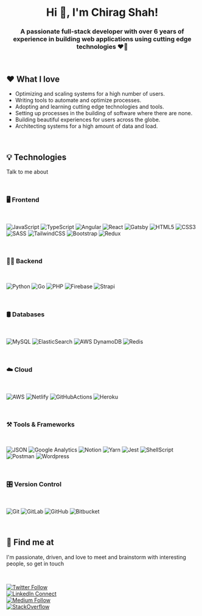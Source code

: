 <h1 align="center">Hi 👋, I'm Chirag Shah!</h1>

<h3 align="center">A passionate full-stack developer with over 6 years of experience in building web applications using cutting edge technologies ❤️‍🔥 </h3>

<br>

## ❤️ What I love

- Optimizing and scaling systems for a high number of users.
- Writing tools to automate and optimize processes.
- Adopting and learning cutting edge technologies and tools.
- Setting up processes in the building of software where there are none.
- Building beautiful experiences for users across the globe.
- Architecting systems for a high amount of data and load.


<br>

## 💡 Technologies

<p> Talk to me about </p>

<br>

### 🖥️ Frontend

<br>
<p>
<img  alt="JavaScript"  src="https://img.shields.io/badge/javascript-%23323330.svg?style=for-the-badge&logo=javascript&logoColor=%23F7DF1E"/>
<img  alt="TypeScript"  src="https://img.shields.io/badge/typescript-%23007ACC.svg?style=for-the-badge&logo=typescript&logoColor=white"/>
<img  alt="Angular"  src="https://img.shields.io/badge/Angular-DD0031?style=for-the-badge&logo=angular&logoColor=white"/>
<img  alt="React"  src="https://img.shields.io/badge/React-20232A?style=for-the-badge&logo=react&logoColor=61DAFB"/>
<img  alt="Gatsby"  src="https://img.shields.io/badge/Gatsby-663399?style=for-the-badge&logo=gatsby&logoColor=white"/>
<img  alt="HTML5" src="https://img.shields.io/badge/HTML5-E34F26?style=for-the-badge&logo=html5&logoColor=white"/>
<img  alt="CSS3"  src="https://img.shields.io/badge/CSS3-1572B6?style=for-the-badge&logo=css3&logoColor=white"/>
<img  alt="SASS"  src="https://img.shields.io/badge/Sass-CC6699?style=for-the-badge&logo=sass&logoColor=white"/>
<img  alt="TailwindCSS"  src="https://img.shields.io/badge/Tailwind_CSS-38B2AC?style=for-the-badge&logo=tailwind-css&logoColor=white"/>
<img  alt="Bootstrap"  src="https://img.shields.io/badge/Bootstrap-563D7C?style=for-the-badge&logo=bootstrap&logoColor=white"/>
<img  alt="Redux"  src="https://img.shields.io/badge/Redux-593D88?style=for-the-badge&logo=redux&logoColor=white"/>

</p>

<br>

### 👨‍💻 Backend

<br>
<p>
<img  alt="Python" src="https://img.shields.io/badge/Python-3776AB?style=for-the-badge&logo=python&logoColor=white"/>
<img  alt="Go"  src="https://img.shields.io/badge/Go-00ADD8?style=for-the-badge&logo=go&logoColor=white"/>
<img  alt="PHP"  src ="https://img.shields.io/badge/PHP-777BB4?style=for-the-badge&logo=php&logoColor=white"/>
<img  alt="Firebase"  src="https://img.shields.io/badge/firebase-ffca28?style=for-the-badge&logo=firebase&logoColor=black"/>
<img  alt="Strapi"  src="https://img.shields.io/badge/strapi-2e7eea?style=for-the-badge&logo=strapi&logoColor=white"/>
</p>

<br>

### 🛢️ Databases

<br>
<p>
<img  alt="MySQL"  src="https://img.shields.io/badge/MySQL-00000F?style=for-the-badge&logo=mysql&logoColor=white"/>
<img  alt="ElasticSearch"  src="https://img.shields.io/badge/Elastic_Search-005571?style=for-the-badge&logo=elasticsearch&logoColor=white"/>
<img  alt="AWS DynamoDB"  src="https://img.shields.io/badge/Amazon%20DynamoDB-4053D6?style=for-the-badge&logo=Amazon%20DynamoDB&logoColor=white"/>
<img  alt="Redis"  src="https://img.shields.io/badge/redis-%23DD0031.svg?&style=for-the-badge&logo=redis&logoColor=white"/>
</p>

<br>

### ☁️ Cloud

<br>
<p>
<img  alt="AWS"  src="https://img.shields.io/badge/Amazon_AWS-232F3E?style=for-the-badge&logo=amazon-aws&logoColor=white"/>
<img  alt="Netlify"  src="https://img.shields.io/badge/Netlify-00C7B7?style=for-the-badge&logo=netlify&logoColor=white"/>
<img  alt="GitHubActions"  src="https://img.shields.io/badge/GitHub_Actions-2088FF?style=for-the-badge&logo=github-actions&logoColor=white"/>
<img  alt="Heroku"  src="https://img.shields.io/badge/Heroku-430098?style=for-the-badge&logo=heroku&logoColor=white"/>
</p>

<br>

### ⚒️ Tools & Frameworks

<br>
<p>
<img  alt="JSON"  src="https://img.shields.io/badge/json-5E5C5C?style=for-the-badge&logo=json&logoColor=white"/>
<img  alt="Google Analytics"  src="https://img.shields.io/badge/Google%20Analytics-E37400?style=for-the-badge&logo=google%20analytics&logoColor=white"/>
<img  alt="Notion"  src="https://img.shields.io/badge/Notion-000000?style=for-the-badge&logo=notion&logoColor=white"/>
<img  alt="Yarn"  src="https://img.shields.io/badge/Yarn-2C8EBB?style=for-the-badge&logo=yarn&logoColor=white"/>
<img  alt="Jest"  src="https://img.shields.io/badge/Jest-C21325?style=for-the-badge&logo=jest&logoColor=white"/>
<img  alt="ShellScript"  src="https://img.shields.io/badge/Shell_Script-121011?style=for-the-badge&logo=gnu-bash&logoColor=white"/>
<img  alt="Postman"  src="https://img.shields.io/badge/Postman-FF6C37?style=for-the-badge&logo=Postman&logoColor=white"/>
<img  alt="Wordpress"  src="https://img.shields.io/badge/Wordpress-21759B?style=for-the-badge&logo=wordpress&logoColor=white"/>
</p>

<br>

### 🎛️ Version Control

<br>
<p>
<img  alt="Git"  src="https://img.shields.io/badge/git-%23F05033.svg?style=for-the-badge&logo=git&logoColor=white"/>
<img  alt="GitLab"  src="https://img.shields.io/badge/gitlab-%23181717.svg?style=for-the-badge&logo=gitlab&logoColor=white"/>
<img  alt="GitHub"  src="https://img.shields.io/badge/github-%23121011.svg?style=for-the-badge&logo=github&logoColor=white"/>
<img  alt="Bitbucket"  src="https://img.shields.io/badge/bitbucket-%230047B3.svg?style=for-the-badge&logo=bitbucket&logoColor=white"/>
</p>

<br>

## 🤩 Find me at

<p>
I'm passionate, driven, and love to meet and brainstorm with interesting people, so get in touch
</p>

<br>

[![Twitter Follow](https://img.shields.io/twitter/follow/chiragshah1309?color=1DA1F2&logo=twitter&style=for-the-badge)](https://twitter.com/intent/follow?original_referer=https%3A%2F%2Fgithub.com%2Fchiragshah1309&screen_name=chiragshah1309)  
[![LinkedIn Connect](https://img.shields.io/badge/LinkedIn-Connect-blue?style=for-the-badge&logo=linkedin)](https://www.linkedin.com/in/chirag-shah-27264a55/)  
[![Medium Follow](https://img.shields.io/badge/Medium-12100E?style=for-the-badge&logo=medium&logoColor=white)](https://medium.com/@shah.chirag1309)  
[![StackOverflow](https://img.shields.io/badge/Stack_Overflow-FE7A16?style=for-the-badge&logo=stack-overflow&logoColor=white)](https://stackoverflow.com/users/4562646/chirag)

<br>



<!-- Add after improvment -->

<!-- ![Top Langs](https://github-readme-stats.vercel.app/api/top-langs/?username=ichiragshah&layout=compact&hide=reason)

<img  align="center"  src="https://github-readme-stats.vercel.app/api?username=ichiragshah&show_icons=true&locale=en&theme=algolia"  alt="alok722"  /> -->
